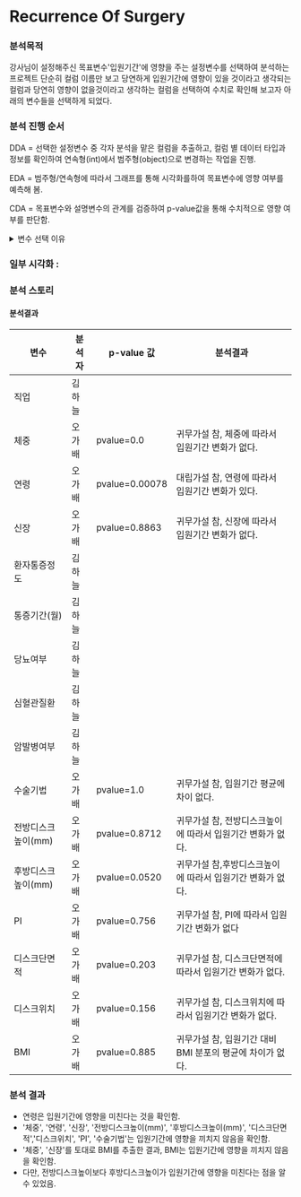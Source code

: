 # Recurrence Of Surgery

### 분석목적
강사님이 설정해주신 목표변수'입원기간'에 영향을 주는 설정변수를 선택하여 분석하는 프로젝트
단순히 컬럼 이름만 보고 당연하게 입원기간에 영향이 있을 것이라고 생각되는 컬럼과 당연히 영향이 없을것이라고 생각하는 컬럼을 선택하여
수치로 확인해 보고자 아래의 변수들을 선택하게 되었다.

### 분석 진행 순서
DDA = 선택한 설정변수 중 각자 분석을 맡은 컬럼을 추출하고,
     컬럼 별 데이터 타입과 정보를 확인하여 연속형(int)에서 범주형(object)으로 변경하는 작업을 진행.

EDA = 범주형/연속형에 따라서 그래프를 통해 시각화를하여 목표변수에 영향 여부를 예측해 봄. 

CDA = 목표변수와 설명변수의 관계를 검증하여 p-value값을 통해 수치적으로 영향 여부를 판단함.

<details >
<summary>변수 선택 이유 </summary>

### DDA 분석
| 변수    | 변수의 설명   | 데이터 분류 | 분석가 의견  | 변수 선택 이유 |
|------|------|-----|-------|------|
| 입원기간   | 입원 기간   | 날짜형 |                 | 입원기간에 영향을 미치는 것들을 분석해보고자 함|
| 직업     | 환자의 직업   | 명목형  | 분류를 목적으로 하는 데이터 |
| 체중   | 환자의 체중   | 연속형 | 소수점으로 표현 가능한 수치형 데이터 |체중', '신장' 을 통해 BMI를 추출하여 입원기간에 영향을 미치는지 확인하고자 함.|
| 연령     | 환자의 연령   | 연속형  |       | 흔히 저연령층이 회복력이 빨라 입원기간이 짧다고 생각되어지는데 해당 사실이 맞는지 통계적 수치로 확인하고자 함.|
| 환자통증정도  | 환자의 통증 정도 | 이산형 | 수치적인 의미를 가지나 소수점의 형태로 표현되지 못하는 데이터 |
| 통증기간(월)   | 통증 기간 (월) | 이산형 | 정수 데이터값을 가지는 데이터  |
| 당뇨여부   | 당뇨 여부 | 명목형     | 해당 존재 여부만을 나타내는 데이터  |
| 심혈관질환   | 심혈관질환 여부 | 명목형    | 해당 존재 여부만을 나타내는 데이터 |
| 암발병여부  | 암 발병 여부   | 명목형  |해당 존재 여부만을 나타내는 데이터  |
| 수술기법     | 수술 기법  |명목형 | 분류를 목적으로 하는 데이터 |
| 전방디스크높이(mm) | 전방 디스크 높이  | 연속형  | 소수점으로 표현 가능한 수치형 데이터|높이가 어떤 영향을 미쳐 입원기간에 영향을 끼치는지 확인하고자 함.|
| 후방디스크높이(mm)  | 후방 | 연속형  | 소수점으로 표현 가능한 수치형 데이터| 높이가 어떤 영향을 미쳐 입원기간에 영향을 끼치는지 확인하고자 함.|
| PI    | PI              |연속형 | 소수점으로 표현 가능한 수치형 데이터|곡률이 클수록 입원기간에 영향을 미치는  정도를 파악하고자 함.|
| 디스크단면적    | 디스크 단면적      |연속형 | 해당 크기가 입원기간에 어떤 영향을 끼치는지 확인하고자 함.|
| 디스크위치   | 디스크 위치        |이산형 | 정수 데이터값을 가지는 데이터 | 위치가 입원기간에 어떤 영향을 끼치는지 확인하고자 함.|

</details>

### 일부 시각화 : 

### 분석 스토리 

#### 분석결과 
| 변수             | 분석자         | p-value 값 | 분석결과        |
|------------------|--------------|------------|---------------|
| 직업              | 김하늘    |            |               |
| 체중              | 오가배   | pvalue=0.0  |귀무가설 참, 체중에 따라서 입원기간 변화가 없다.|
| 연령              |  오가배  |pvalue=0.00078 |대립가설 참, 연령에 따라서 입원기간 변화가 있다. |
| 신장             | 오가배   | pvalue=0.8863 | 귀무가설 참, 신장에 따라서 입원기간 변화가 없다.|
| 환자통증정도      |  김하늘      |            |               |
| 통증기간(월)      |  김하늘       |            |               |
| 당뇨여부          |   김하늘       |            |               |
| 심혈관질환        |  김하늘      |            |               |
| 암발병여부        | 김하늘       |            |               |
| 수술기법          |  오가배  |pvalue=1.0  |귀무가설 참, 입원기간 평균에 차이 없다.|
| 전방디스크높이(mm) |   오가배     | pvalue=0.8712|귀무가설 참, 전방디스크높이에 따라서 입원기간 변화가 없다.|
| 후방디스크높이(mm) |   오가배    |pvalue=0.0520 |귀무가설 참,후방디스크높이에 따라서 입원기간 변화가 없다. |
| PI               |  오가배 |pvalue=0.756 | 귀무가설 참, PI에 따라서 입원기간 변화가 없다  |
| 디스크단면적      |  오가배   |  pvalue=0.203| 귀무가설 참, 디스크단면적에 따라서 입원기간 변화가 없다. |
| 디스크위치        |   오가배   | pvalue=0.156| 귀무가설 참, 디스크위치에 따라서 입원기간 변화가 없다. |
| BMI | 오가배 |  pvalue=0.885 | 귀무가설 참, 입원기간 대비 BMI 분포의 평균에 차이가 없다.|

### 분석 결과 
- 연령은 입원기간에 영향을 미친다는 것을 확인함.
- '체중', '연령', '신장', '전방디스크높이(mm)', '후방디스크높이(mm)', '디스크단면적','디스크위치', 'PI', '수술기법'는 입원기간에 영향을 끼치지 않음을 확인함.
- '체중', '신장'를 토대로 BMI를 추출한 결과, BMI는 입원기간에 영향을 끼치지 않음을 확인함.
- 다만, 전방디스크높이보다 후방디스크높이가 입원기간에 영향을 미친다는 점을 알수 있었음.